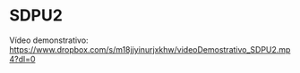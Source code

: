# SDPU2
Vídeo demonstrativo:
https://www.dropbox.com/s/m18jjyinurjxkhw/videoDemostrativo_SDPU2.mp4?dl=0
